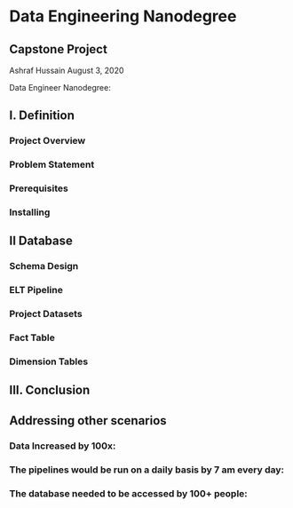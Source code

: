 # Data Engineering Nanodegree
## Capstone Project
Ashraf Hussain 
August 3, 2020

Data Engineer Nanodegree: 

## I. Definition

### Project Overview


### Problem Statement


### Prerequisites

### Installing

## II Database

###  Schema Design

### ELT Pipeline

### Project Datasets

### Fact Table


### Dimension Tables


## III. Conclusion





## Addressing other scenarios

### Data Increased by 100x:


### The pipelines would be run on a daily basis by 7 am every day:


### The database needed to be accessed by 100+ people:
<!--stackedit_data:
eyJoaXN0b3J5IjpbLTE5NTc2ODY0M119
-->